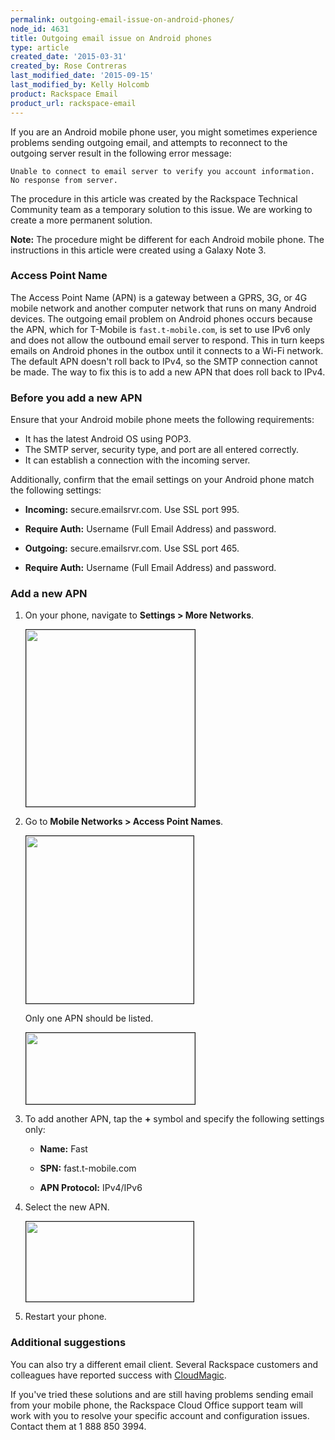 ```yaml
---
permalink: outgoing-email-issue-on-android-phones/
node_id: 4631
title: Outgoing email issue on Android phones
type: article
created_date: '2015-03-31'
created_by: Rose Contreras
last_modified_date: '2015-09-15'
last_modified_by: Kelly Holcomb
product: Rackspace Email
product_url: rackspace-email
---
```


If you are an Android mobile phone user, you might sometimes experience problems sending outgoing email, and attempts to reconnect to the outgoing server result in the following error message:

`Unable to connect to email server to verify you account information. No response from server.`

The procedure in this article was created by the Rackspace Technical Community team as a temporary solution to this issue. We are working to create a more permanent solution.

**Note:** The procedure might be different for each Android mobile phone. The instructions in this article were created using a Galaxy Note 3.

### Access Point Name

The Access Point Name (APN) is a gateway between a GPRS, 3G, or 4G mobile network and another computer network that runs on many Android devices. The outgoing email problem on Android phones occurs because the APN, which for T-Mobile is `fast.t-mobile.com`, is set to use IPv6 only and does not allow the outbound email server to respond. This in turn keeps emails on Android phones in the outbox until it connects to a Wi-Fi network. The default APN doesn't roll back to IPv4, so the SMTP connection cannot be made. The way to fix this is to add a new APN that does roll back to IPv4.

### Before you add a new APN

Ensure that your Android mobile phone meets the following requirements:

- It has the latest Android OS using POP3.
- The SMTP server, security type, and port are all entered correctly.
- It can establish a connection with the incoming server.

Additionally, confirm that the email settings on your Android phone match the following settings:

- **Incoming:** secure.emailsrvr.com. Use SSL port 995.

- **Require Auth:** Username (Full Email Address) and password.

- **Outgoing:** secure.emailsrvr.com. Use SSL port 465.

- **Require Auth:** Username (Full Email Address) and password.

### Add a new APN

1. On your phone, navigate to **Settings > More Networks**.

    <img src="{% asset_path rackspace-email/outgoing-email-issue-on-android-phones/1710-4631_1_2.png %}" width="270" height="283" border="1" alt=""  />

2. Go to **Mobile Networks > Access Point Names**.

    <img src="{% asset_path rackspace-email/outgoing-email-issue-on-android-phones/1710-4631_2_1.png %}" width="268" height="268" border="1" alt=""  />

    Only one APN should be listed.

    <img src="{% asset_path rackspace-email/outgoing-email-issue-on-android-phones/1710-4631_3_1.png %}" width="270" height="114" border="1" alt=""  />

3. To add another APN, tap the **&#43;** symbol and specify the following settings only:

    - **Name:** Fast

    - **SPN:** fast.t-mobile.com

    - **APN Protocol:** IPv4/IPv6

4. Select the new APN.

    <img src="{% asset_path rackspace-email/outgoing-email-issue-on-android-phones/1710-4631_4_1.png %}" width="268" height="128" border="1" alt=""  />

5. Restart your phone.

### Additional suggestions

You can also try a different email client. Several Rackspace customers and colleagues have reported success with [CloudMagic](https://cloudmagic.com).

If you've tried these solutions and are still having problems sending email from your mobile phone, the Rackspace Cloud Office support team will work with you to resolve your specific account and configuration issues. Contact them at 1 888 850 3994.
